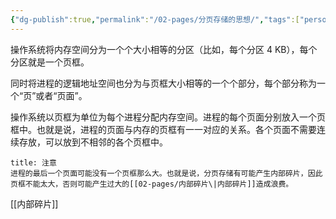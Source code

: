 ```yaml
---
{"dg-publish":true,"permalink":"/02-pages/分页存储的思想/","tags":["personal/blog"]}
---
```


操作系统将内存空间分为一个个大小相等的分区（比如，每个分区 4 KB），每个分区就是一个页框。

同时将进程的逻辑地址空间也分为与页框大小相等的一个个部分，每个部分称为一个“页”或者“页面”。

操作系统以页框为单位为每个进程分配内存空间。进程的每个页面分别放入一个页框中。也就是说，进程的页面与内存的页框有一一对应的关系。各个页面不需要连续存放，可以放到不相邻的各个页框中。

```ad-note
title: 注意
进程的最后一个页面可能没有一个页框那么大。也就是说，分页存储有可能产生内部碎片，因此页框不能太大，否则可能产生过大的[[02-pages/内部碎片\|内部碎片]]造成浪费。
```
[[内部碎片]]